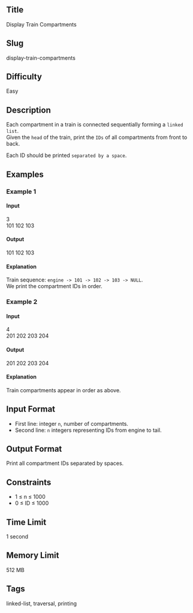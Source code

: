## Title  

Display Train Compartments  

## Slug  

display-train-compartments  

## Difficulty  

Easy  

## Description  

Each compartment in a train is connected sequentially forming a `linked list`.  
Given the `head` of the train, print the `IDs` of all compartments from front to back.  

Each ID should be printed `separated by a space`.  

## Examples  

### Example 1  

#### Input  
3  
101 102 103  

#### Output  
101 102 103  

#### Explanation  
Train sequence: `engine -> 101 -> 102 -> 103 -> NULL`.  
We print the compartment IDs in order.

### Example 2  

#### Input  
4  
201 202 203 204  

#### Output  
201 202 203 204  

#### Explanation  
Train compartments appear in order as above.


## Input Format  

- First line: integer `n`, number of compartments.  
- Second line: `n` integers representing IDs from engine to tail.  

## Output Format  

Print all compartment IDs separated by spaces.  

## Constraints  

- 1 ≤ n ≤ 1000  
- 0 ≤ ID ≤ 1000  

## Time Limit  

1 second  

## Memory Limit  

512 MB  

## Tags  

linked-list, traversal, printing
